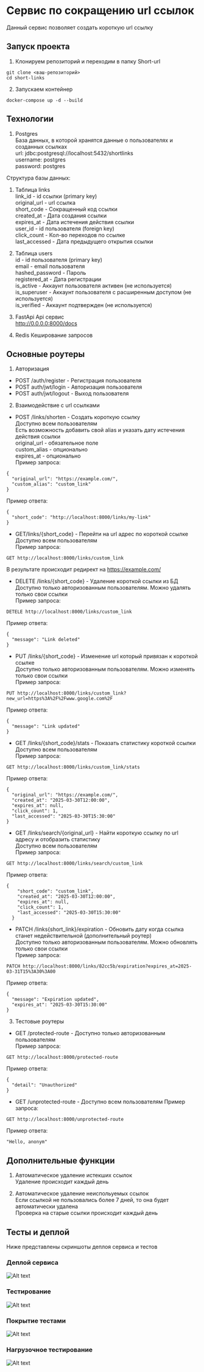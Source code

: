 # Сервис по сокращению url ссылок

Данный сервис позволяет создать короткую url ссылку

## Запуск проекта

1. Клонируем репозиторий и переходим в папку Short-url
```
git clone <ваш-репозиторий>
cd short-links
```

2. Запускаем контейнер
```
docker-compose up -d --build
```

## Технологии
1. Postgres<br>
База данных, в которой хранятся данные о пользователях и созданных ссылках<br>
url: jdbc:postgresql://localhost:5432/shortlinks<br>
username: postgres<br>
password: postgres<br>

Структура базы данных:<br>
1. Таблица links<br>
link_id - id ссылки (primary key)<br>
original_url - url ссылка<br>
short_code - Сокращенный код ссылки<br>
created_at - Дата создания ссылки<br>
expires_at - Дата истечения действия ссылки<br>
user_id - id пользователя (foreign key)<br>
click_count - Кол-во переходов по ссылке<br>
last_accessed - Дата предыдущего открытия ссылки<br>

2. Таблица users<br>
id - id пользователя (primary key)<br>
email - email пользователя<br>
hashed_password - Пароль<br>
registered_at - Дата регистрации<br>
is_active - Аккаунт пользователя активен (не используется)<br>
is_superuser - Аккаунт пользователя с расширенным доступом (не используется)<br>
is_verified - Аккаунт подтвержден (не используется)<br>

2. FastApi
Api сервис<br>
http://0.0.0.0:8000/docs<br>

3. Redis
Кеширование запросов<br>

## Основные роутеры

1. Авторизация
* POST /auth/register - Регистрация пользователя
* POST auth/jwt/login - Авторизация пользователя
* POST auth/jwt/logout - Выход пользователя

2. Взаимодействие с url ссылками
* POST /links/shorten - Создать короткую ссылку<br>
Доступно всем пользователям<br>
Есть возможность добавить свой alias и указать дату истечения действия ссылки<br>
original_url - обязательное поле<br>
custom_alias - опционально<br>
expires_at - опционально<br>
Пример запроса:<br>
```
{
  "original_url": "https://example.com/",
  "custom_alias": "custom_link"
}
```
Пример ответа:<br>
```
{
  "short_code": "http://localhost:8000/links/my-link"
}
```

* GET/links/{short_code} - Перейти на url адрес по короткой ссылке<br>
Доступно всем пользователям<br>
Пример запроса:<br>
```
GET http://localhost:8000/links/custom_link
```
В результате происходит редирект на https://example.com/

* DELETE /links/{short_code} - Удаление короткой ссылки из БД<br>
Доступно только авторизованным пользователям. Можно удалять только свои ссылки<br>
Пример запроса:<br>
```
DETELE http://localhost:8000/links/custom_link
```
Пример ответа:<br>
```
{
  "message": "Link deleted"
}
```

* PUT /links/{short_code} - Изменение url который привязан к короткой ссылке<br>
Доступно только авторизованным пользователям. Можно изменять только свои ссылки<br>
Пример запроса:<br>
```
PUT http://localhost:8000/links/custom_link?new_url=https%3A%2F%2Fwww.google.com%2F
```
Пример ответа:<br>
```
{
  "message": "Link updated"
}
```

* GET /links/{short_code}/stats - Показать статистику короткой ссылки<br>
Доступно всем пользователям<br>
Пример запроса:<br>
```
GET http://localhost:8000/links/custom_link/stats
```
Пример ответа:<br>
```
{
  "original_url": "https://example.com/",
  "created_at": "2025-03-30T12:00:00",
  "expires_at": null,
  "click_count": 1,
  "last_accessed": "2025-03-30T15:30:00"
}
```

* GET /links/search/{original_url} - Найти короткую ссылку по url адресу и отобразить статистику<br>
Доступно всем пользователям<br>
Пример запроса:<br>
```
GET http://localhost:8000/links/search/custom_link
```
Пример ответа:<br>
```
{
    "short_code": "custom_link",
    "created_at": "2025-03-30T12:00:00",
    "expires_at": null,
    "click_count": 1,
    "last_accessed": "2025-03-30T15:30:00"
  }
  ```

* PATCH /links{short_link}/expiration - Обновить дату когда ссылка станет недействительной (дополнительный роутер)<br>
Доступно только авторизованным пользователям. Можно обновлять только свои ссылки<br>
Пример запроса:<br>
```
PATCH http://localhost:8000/links/82cc5b/expiration?expires_at=2025-03-31T15%3A30%3A00
```
Пример ответа:<br>
```
{
  "message": "Expiration updated",
  "expires_at": "2025-03-30T15:30:00"
}
```

3. Тестовые роутеры
* GET /protected-route - Доступно только авторизованным пользователям<br>
Пример запроса:<br>
```
GET http://localhost:8000/protected-route
```
Пример ответа:<br>
```
{
  "detail": "Unauthorized"
}
```

* GET /unprotected-route - Доступно всем пользователям
Пример запроса:<br>
```
GET http://localhost:8000/unprotected-route
```
Пример ответа:<br>
```
"Hello, anonym"
```

## Дополнительные функции

1. Автоматическое удаление истекших ссылок<br>
Удаление происходит каждый день<br>

2. Автоматическое удаление неиспольуемых ссылок<br>
Если ссылкой не пользовались более 7 дней, то она будет автоматически удалена<br>
Проверка на старые ссылки происходит каждый день<br>

## Тесты и деплой
Ниже представлены скриншоты деплоя сервиса и тестов

### Деплой сервиса
![Alt text](https://github.com/IvanMakhrov/Short-url/blob/main/images/docker.png?raw=true)

### Тестирование
![Alt text](https://github.com/IvanMakhrov/Short-url/blob/main/images/tests_success.png?raw=true)

### Покрытие тестами
![Alt text](https://github.com/IvanMakhrov/Short-url/blob/main/images/tests_coverage.png?raw=true)

### Нагрузочное тестирование
![Alt text](https://github.com/IvanMakhrov/Short-url/blob/main/images/locust_tests.png?raw=true)
